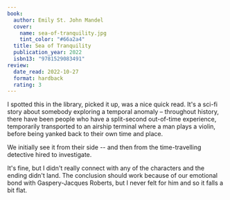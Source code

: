 ```yaml
---
book:
  author: Emily St. John Mandel
  cover:
    name: sea-of-tranquility.jpg
    tint_color: "#66a2a4"
  title: Sea of Tranquility
  publication_year: 2022
  isbn13: "9781529083491"
review:
  date_read: 2022-10-27
  format: hardback
  rating: 3
---
```


I spotted this in the library, picked it up, was a nice quick read.
It's a sci-fi story about somebody exploring a temporal anomaly – throughout history, there have been people who have a split-second out-of-time experience, temporarily transported to an airship terminal where a man plays a violin, before being yanked back to their own time and place.

We initially see it from their side -- and then from the time-travelling detective hired to investigate.

It's fine, but I didn't really connect with any of the characters and the ending didn't land.
The conclusion should work because of our emotional bond with Gaspery-Jacques Roberts, but I never felt for him and so it falls a bit flat.
